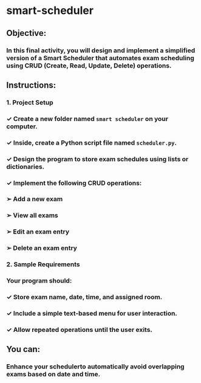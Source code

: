 # smart-scheduler

## Objective:

### In this final activity, you will design and implement a simplified version of a Smart Scheduler that automates exam scheduling using CRUD (Create, Read, Update, Delete) operations.

## Instructions:

### 1. Project Setup

### ✓ Create a new folder named `smart scheduler` on your computer.
### ✓ Inside, create a Python script file named `scheduler.py`.
### ✓ Design the program to store exam schedules using lists or dictionaries.
### ✓ Implement the following CRUD operations:
### ➢ Add a new exam
### ➢ View all exams
### ➢ Edit an exam entry
### ➢ Delete an exam entry

### 2. Sample Requirements

### Your program should:

### ✓ Store exam name, date, time, and assigned room.
### ✓ Include a simple text-based menu for user interaction.
### ✓ Allow repeated operations until the user exits.

## You can:

### Enhance your schedulerto automatically avoid overlapping  exams based on date and time.